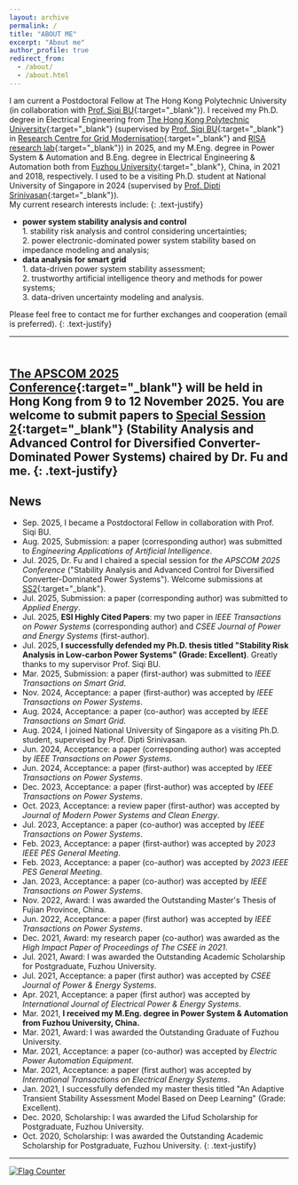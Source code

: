 ```yaml
---
layout: archive
permalink: /
title: "ABOUT ME"
excerpt: "About me"
author_profile: true
redirect_from: 
  - /about/
  - /about.html
---
```


I am current a Postdoctoral Fellow at The Hong Kong Polytechnic University (in collaboration with [Prof. Siqi BU](https://www.polyu.edu.hk/eee/people/academic-staff-and-teaching-staff/prof-bu-siqi/){:target="_blank"}). 
I received my Ph.D. degree in Electrical Engineering from [The Hong Kong Polytechnic University](https://www.polyu.edu.hk/){:target="_blank"} (supervised by [Prof. Siqi BU](https://www.polyu.edu.hk/eee/people/academic-staff-and-teaching-staff/prof-bu-siqi/){:target="_blank"} in [Research Centre for Grid Modernisation](https://www.polyu.edu.hk/rcgm/?sc_lang=en){:target="_blank"} and [RISA research lab](https://www.polyu.edu.hk/eee/people/academic-staff-and-teaching-staff/prof-bu-siqi/){:target="_blank"}) in 2025,
and my M.Eng. degree in Power System & Automation and B.Eng. degree in Electrical Engineering & Automation both from [Fuzhou University](https://dqxy.fzu.edu.cn/){:target="_blank"}, China, in 2021 and 2018, respectively. I used to be a visiting Ph.D. student at National University of Singapore in 2024 (supervised by [Prof. Dipti Srinivasan](https://www.ece.nus.edu.sg/gems/profhome.html){:target="_blank"}).
<br>My current research interests include:
{: .text-justify}
* **power system stability analysis and control**
<br>1. stability risk analysis and control considering uncertainties;
<br>2. power electronic-dominated power system stability based on impedance modeling and analysis;
* **data analysis for smart grid**
<br>1. data-driven power system stability assessment;
<br>2. trustworthy artificial intelligence theory and methods for power systems;
<br>3. data-driven uncertainty modeling and analysis.

Please feel free to contact me for further exchanges and cooperation (email is preferred).
{: .text-justify}
___
<br>**[The APSCOM 2025 Conference](https://www.apscom.org/){:target="_blank"} will be held in Hong Kong from 9 to 12 November 2025. 
You are welcome to submit papers to [Special Session 2](https://www.apscom.org/call-for-papers/call-for-special-sessions/ss2/){:target="_blank"} 
(Stability Analysis and Advanced Control for Diversified Converter-Dominated Power Systems) chaired by Dr. Fu and me.**
{: .text-justify}
---

## News
* Sep. 2025, I became a Postdoctoral Fellow in collaboration with Prof. Siqi BU.
* Aug. 2025, Submission: a paper (corresponding author) was submitted to *Engineering Applications of Artificial Intelligence*.
* Jul. 2025, Dr. Fu and I chaired a special session for *the APSCOM 2025 Conference* ("Stability Analysis and Advanced Control for Diversified Converter-Dominated Power Systems"). Welcome submissions at [SS2](https://www.apscom.org/call-for-papers/call-for-special-sessions/ss2/){:target="_blank"}.
* Jul. 2025, Submission: a paper (corresponding author) was submitted to *Applied Energy*.
* Jul. 2025, **ESI Highly Cited Papers**: my two paper in *IEEE Transactions on Power Systems* (corresponding author) and *CSEE Journal of Power and Energy Systems* (first-author).
* Jul. 2025, **I successfully defended my Ph.D. thesis titled "Stability Risk Analysis in Low-carbon Power Systems" (Grade: Excellent)**. Greatly thanks to my supervisor Prof. Siqi BU.
* Mar. 2025, Submission: a paper (first-author) was submitted to *IEEE Transactions on Smart Grid*.
* Nov. 2024, Acceptance: a paper (first-author) was accepted by *IEEE Transactions on Power Systems*.
* Aug. 2024, Acceptance: a paper (co-author) was accepted by *IEEE Transactions on Smart Grid*.
* Aug. 2024, I joined National University of Singapore as a visiting Ph.D. student, supervised by Prof. Dipti Srinivasan. 
* Jun. 2024, Acceptance: a paper (corresponding author) was accepted by *IEEE Transactions on Power Systems*.
* Jun. 2024, Acceptance: a paper (first-author) was accepted by *IEEE Transactions on Power Systems*.
* Dec. 2023, Acceptance: a paper (first-author) was accepted by *IEEE Transactions on Power Systems*.
* Oct. 2023, Acceptance: a review paper (first-author) was accepted by *Journal of Modern Power Systems and Clean Energy*.
* Jul. 2023, Acceptance: a paper (co-author) was accepted by *IEEE Transactions on Power Systems*.
* Feb. 2023, Acceptance: a paper (first-author) was accepted by *2023 IEEE PES General Meeting*.
* Feb. 2023, Acceptance: a paper (co-author) was accepted by *2023 IEEE PES General Meeting*.
* Jan. 2023, Acceptance: a paper (co-author) was accepted by *IEEE Transactions on Power Systems*.
* Nov. 2022, Award: I was awarded the Outstanding Master's Thesis of Fujian Province, China.
* Jun. 2022, Acceptance: a paper (first author) was accepted by *IEEE Transactions on Power Systems*.
* Dec. 2021, Award: my research paper (co-author) was awarded as the *High Impact Paper of Proceedings of The CSEE in 2021*.
* Jul. 2021, Award: I was awarded the Outstanding Academic Scholarship for Postgraduate, Fuzhou University.
* Jul. 2021, Acceptance: a paper (first author) was accepted by *CSEE Journal of Power & Energy Systems*.
* Apr. 2021, Acceptance: a paper (first author) was accepted by *International Journal of Electrical Power & Energy Systems*.
* Mar. 2021, **I received my M.Eng. degree in Power System & Automation from Fuzhou University, China.**
* Mar. 2021, Award: I was awarded the Outstanding Graduate of Fuzhou University.
* Mar. 2021, Acceptance: a paper (co-author) was accepted by *Electric Power Automation Equipment*.
* Mar. 2021, Acceptance: a paper (first author) was accepted by *International Transactions on Electrical Energy Systems*.
* Jan. 2021, I successfully defended my master thesis titled "An Adaptive Transient Stability Assessment Model Based on Deep Learning" (Grade: Excellent).
* Dec. 2020, Scholarship: I was awarded the Lifud Scholarship for Postgraduate, Fuzhou University.
* Oct. 2020, Scholarship: I was awarded the Outstanding Academic Scholarship for Postgraduate, Fuzhou University.
{: .text-justify}
---
<a href="https://info.flagcounter.com/MXCA"><img src="https://s11.flagcounter.com/count/MXCA/bg_FFFFFF/txt_000000/border_CCCCCC/columns_5/maxflags_10/viewers_0/labels_1/pageviews_1/flags_0/percent_0/" alt="Flag Counter" border="0"></a>
